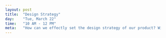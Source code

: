 ```yaml
---
layout: post
title:  "Design Strategy"
day:    "Tue, March 22"
time:   "10 AM - 12 PM"
meta:   "How can we effectly set the design strategy of our product? With tools like value proposition definition, user stories and personas that help us keep on track"
---
```

